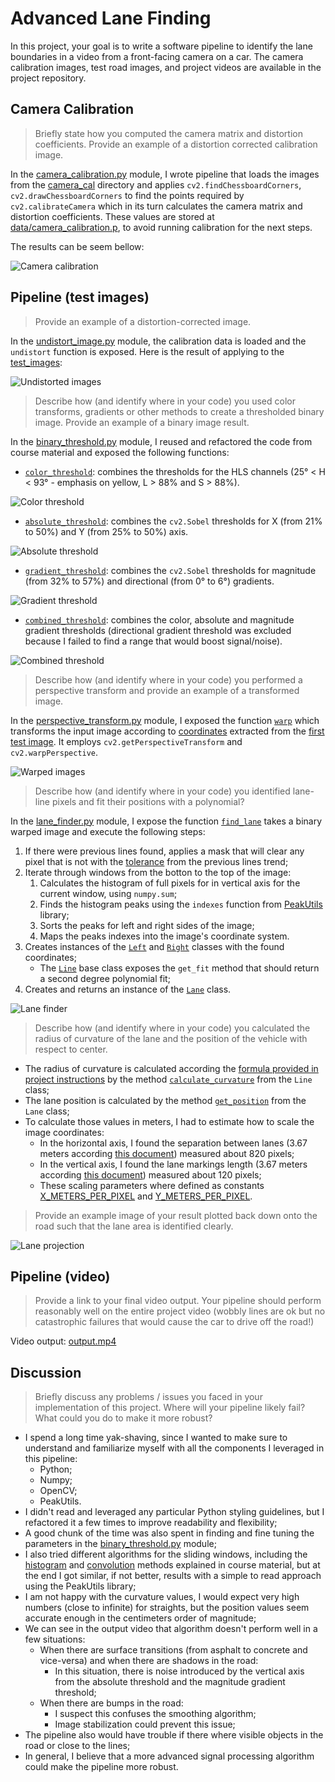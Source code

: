# Advanced Lane Finding

In this project, your goal is to write a software pipeline to identify the lane boundaries in a video from a front-facing camera on a car. The camera calibration images, test road images, and project videos are available in the project repository.

## Camera Calibration

> Briefly state how you computed the camera matrix and distortion coefficients. Provide an example of a distortion corrected calibration image.

In the [camera_calibration.py](scripts/camera_calibration.py) module, I wrote pipeline that loads the images from the [camera_cal](camera_cal) directory and applies `cv2.findChessboardCorners`, `cv2.drawChessboardCorners` to find the points required by `cv2.calibrateCamera` which in its turn calculates the camera matrix and distortion coefficients. These values are stored at [data/camera_calibration.p](/Users/rfernandez/git/rf/CarND-Advanced-Lane-Lines/data/camera_calibration.p), to avoid running calibration for the next steps.
 
The results can be seem bellow:

![Camera calibration](output_images/calibration.jpg)

## Pipeline (test images)

> Provide an example of a distortion-corrected image.

In the [undistort_image.py](/scripts/undistort_image.py) module, the calibration data is loaded and the `undistort` function is exposed. Here is the result of applying to the [test_images](test_images):

![Undistorted images](output_images/undistorted.png)

> Describe how (and identify where in your code) you used color transforms, gradients or other methods to create a thresholded binary image. Provide an example of a binary image result.

In the [binary_threshold.py](/scripts/binary_threshold.py) module, I reused and refactored the code from course material and exposed the following functions:

* [`color_threshold`](scripts/binary_threshold.py#L91): combines the thresholds for the HLS channels (25° < H < 93° - emphasis on yellow, L > 88% and S > 88%).

![Color threshold](output_images/color_threshold.png)

* [`absolute_threshold`](scripts/binary_threshold.py#L108): combines the `cv2.Sobel` thresholds for X (from 21% to 50%) and Y (from 25% to 50%) axis.

![Absolute threshold](output_images/absolute_threshold.png)

* [`gradient_threshold`](scripts/binary_threshold.py#L100): combines the `cv2.Sobel` thresholds for magnitude (from 32% to 57%) and directional (from 0° to 6°) gradients.

![Gradient threshold](output_images/gradient_threshold.png)

* [`combined_threshold`](scripts/binary_threshold.py#L116): combines the color, absolute and magnitude gradient thresholds (directional gradient threshold was excluded because I failed to find a range that would boost signal/noise).

![Combined threshold](output_images/combined_threshold.png)

> Describe how (and identify where in your code) you performed a perspective transform and provide an example of a transformed image.

In the [perspective_transform.py](/scripts/perspective_transform.py) module, I exposed the function [`warp`](scripts/perspective_transform.py#L27) which transforms the input image according to [coordinates](scripts/perspective_transform.py#L17) extracted from the [first test image](test_images/straight_lines1.jpg). It employs `cv2.getPerspectiveTransform` and `cv2.warpPerspective`.

![Warped images](output_images/warped.png)

> Describe how (and identify where in your code) you identified lane-line pixels and fit their positions with a polynomial?

In the [lane_finder.py](/scripts/lane_finder.py) module, I expose the function [`find_lane`](scripts/lane_finder.py#L46) takes a binary warped image and execute the following steps:
 
  1. If there were previous lines found, applies a mask that will clear any pixel that is not with the [tolerance](scripts/lane_finder.py#L14) from the previous lines trend;
  2. Iterate through windows from the botton to the top of the image:
     1. Calculates the histogram of full pixels for in vertical axis for the current window, using `numpy.sum`;
     2. Finds the histogram peaks using the `indexes` function from [PeakUtils](http://pythonhosted.org/PeakUtils/) library;
     3. Sorts the peaks for left and right sides of the image;
     4. Maps the peaks indexes into the image's coordinate system.
  3. Creates instances of the [`Left`](scripts/line.py#L116) and [`Right`](scripts/line.py#L108) classes with the found coordinates;
     * The [`Line`](scripts/line.py#L7) base class exposes the `get_fit` method that should return a second degree polynomial fit; 
  4. Creates and returns an instance of the [`Lane`](scripts/lane.py#L9) class.

![Lane finder](output_images/lane_finder.png)

> Describe how (and identify where in your code) you calculated the radius of curvature of the lane and the position of the vehicle with respect to center.

* The radius of curvature is calculated according the [formula provided in project instructions](https://classroom.udacity.com/nanodegrees/nd013/parts/fbf77062-5703-404e-b60c-95b78b2f3f9e/modules/2b62a1c3-e151-4a0e-b6b6-e424fa46ceab/lessons/40ec78ee-fb7c-4b53-94a8-028c5c60b858/concepts/2f928913-21f6-4611-9055-01744acc344f) by the method [`calculate_curvature`](scripts/line.py#L41) from the `Line` class;
* The lane position is calculated by the method [`get_position`](scripts/lane.py#L19) from the `Lane` class;
* To calculate those values in meters, I had to estimate how to scale the image coordinates:
  * In the horizontal axis, I found the separation between lanes (3.67 meters according [this document]( https://goo.gl/lzsRjT)) measured about 820 pixels;
  * In the vertical axis, I found the lane markings length (3.67 meters according [this document](https://goo.gl/D3OgRP)) measured about 120 pixels;
  * These scaling parameters where defined as constants [X_METERS_PER_PIXEL](scripts/lane_finder.py#L18) and [Y_METERS_PER_PIXEL](lane_finder.py#L19).

> Provide an example image of your result plotted back down onto the road such that the lane area is identified clearly.

![Lane projection](output_images/pipeline.png)

## Pipeline (video)

> Provide a link to your final video output. Your pipeline should perform reasonably well on the entire project video (wobbly lines are ok but no catastrophic failures that would cause the car to drive off the road!)

Video output: [output.mp4](output.mp4)

## Discussion

> Briefly discuss any problems / issues you faced in your implementation of this project. Where will your pipeline likely fail? What could you do to make it more robust?

* I spend a long time yak-shaving, since I wanted to make sure to understand and familiarize myself with all the components I leveraged in this pipeline:
  * Python;
  * Numpy;
  * OpenCV;
  * PeakUtils.
* I didn't read and leveraged any particular Python styling guidelines, but I refactored it a few times to improve readability and flexibility;
* A good chunk of the time was also spent in finding and fine tuning the parameters in the [binary_threshold.py](/scripts/binary_threshold.py) module;
* I also tried different algorithms for the sliding windows, including the [histogram](https://classroom.udacity.com/nanodegrees/nd013/parts/fbf77062-5703-404e-b60c-95b78b2f3f9e/modules/2b62a1c3-e151-4a0e-b6b6-e424fa46ceab/lessons/40ec78ee-fb7c-4b53-94a8-028c5c60b858/concepts/c41a4b6b-9e57-44e6-9df9-7e4e74a1a49a) and [convolution](https://classroom.udacity.com/nanodegrees/nd013/parts/fbf77062-5703-404e-b60c-95b78b2f3f9e/modules/2b62a1c3-e151-4a0e-b6b6-e424fa46ceab/lessons/40ec78ee-fb7c-4b53-94a8-028c5c60b858/concepts/a819d5fd-c00e-4e0e-b7d1-c1bee24b12a7) methods explained in course material, but at the end I got similar, if not better, results with a simple to read approach using the PeakUtils library;
* I am not happy with the curvature values, I would expect very high numbers (close to infinite) for straights, but the position values seem accurate enough in the centimeters order of magnitude;
* We can see in the output video that algorithm doesn't perform well in a few situations:
  * When there are surface transitions (from asphalt to concrete and vice-versa) and when there are shadows in the road:
    * In this situation, there is noise introduced by the vertical axis from the absolute threshold and the magnitude gradient threshold;
  * When there are bumps in the road:
    * I suspect this confuses the smoothing algorithm;
    * Image stabilization could prevent this issue;
* The pipeline also would have trouble if there where visible objects in the road or close to the lines;
* In general, I believe that a more advanced signal processing algorithm could make the pipeline more robust.
